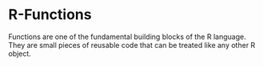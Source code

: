 # R-Functions
Functions are one of the fundamental building blocks of the R language. They are small pieces of reusable code that can be treated like any other R object.
